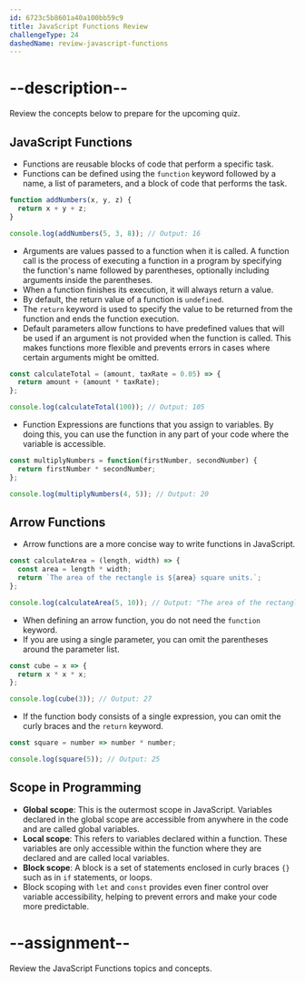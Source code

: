 ```yaml
---
id: 6723c5b8601a40a100bb59c9
title: JavaScript Functions Review
challengeType: 24
dashedName: review-javascript-functions
---
```


# --description--

Review the concepts below to prepare for the upcoming quiz.

## JavaScript Functions

- Functions are reusable blocks of code that perform a specific task.
- Functions can be defined using the `function` keyword followed by a name, a list of parameters, and a block of code that performs the task.

```js
function addNumbers(x, y, z) {
  return x + y + z;
}

console.log(addNumbers(5, 3, 8)); // Output: 16
```

- Arguments are values passed to a function when it is called. A function call is the process of executing a function in a program by specifying the function's name followed by parentheses, optionally including arguments inside the parentheses.
- When a function finishes its execution, it will always return a value.
- By default, the return value of a function is `undefined`.
- The `return` keyword is used to specify the value to be returned from the function and ends the function execution.
- Default parameters allow functions to have predefined values that will be used if an argument is not provided when the function is called. This makes functions more flexible and prevents errors in cases where certain arguments might be omitted.

```js
const calculateTotal = (amount, taxRate = 0.05) => {
  return amount + (amount * taxRate);
};

console.log(calculateTotal(100)); // Output: 105
```

- Function Expressions are functions that you assign to variables. By doing this, you can use the function in any part of your code where the variable is accessible.

```js
const multiplyNumbers = function(firstNumber, secondNumber) {
  return firstNumber * secondNumber;
};

console.log(multiplyNumbers(4, 5)); // Output: 20
```

## Arrow Functions

- Arrow functions are a more concise way to write functions in JavaScript.

```js
const calculateArea = (length, width) => {
  const area = length * width;
  return `The area of the rectangle is ${area} square units.`;
};

console.log(calculateArea(5, 10)); // Output: "The area of the rectangle is 50 square units."
```

- When defining an arrow function, you do not need the `function` keyword.
- If you are using a single parameter, you can omit the parentheses around the parameter list.

```js
const cube = x => {
  return x * x * x;
};

console.log(cube(3)); // Output: 27
```

- If the function body consists of a single expression, you can omit the curly braces and the `return` keyword.

```js
const square = number => number * number;

console.log(square(5)); // Output: 25
```

## Scope in Programming

- **Global scope**: This is the outermost scope in JavaScript. Variables declared in the global scope are accessible from anywhere in the code and are called global variables.
- **Local scope**: This refers to variables declared within a function. These variables are only accessible within the function where they are declared and are called local variables.
- **Block scope**: A block is a set of statements enclosed in curly braces `{}` such as in `if` statements, or loops.
- Block scoping with `let` and `const` provides even finer control over variable accessibility, helping to prevent errors and make your code more predictable.

# --assignment--

Review the JavaScript Functions topics and concepts.
